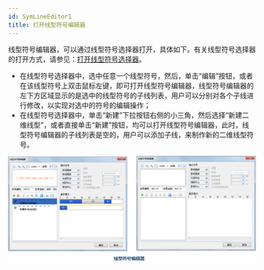 ```yaml
---
id: SymLineEditor1
title: 打开线型符号编辑器
---
```

线型符号编辑器，可以通过线型符号选择器打开，具体如下。有关线型符号选择器的打开方式，请参见：[打开线型符号选择器](SymLineSelector1)。

* 在线型符号选择器中，选中任意一个线型符号，然后，单击“编辑”按钮，或者在该线型符号上双击鼠标左键，即可打开线型符号编辑器，线型符号编辑器的左下方区域显示的是选中的线型符号的子线列表，用户可以分别对各个子线进行修改，以实现对选中的符号的编辑操作；
* 在线型符号选择器中，单击“新建”下拉按钮右侧的小三角，然后选择“新建二维线型”，或者直接单击“新建”按钮，均可以打开线型符号编辑器，此时，线型符号编辑器的子线列表是空的，用户可以添加子线，来制作新的二维线型符号。 

![](img/SymLineEditor1t2.png)  
